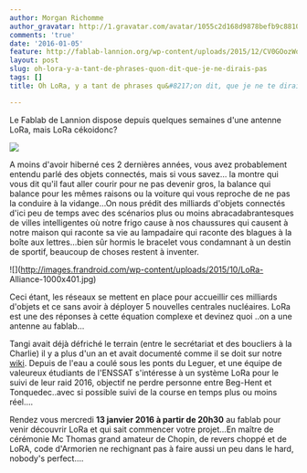 ```yaml
---
author: Morgan Richomme
author_gravatar: http://1.gravatar.com/avatar/1055c2d168d9878befb9c8810eda96dc?s=96&d=mm&r=g
comments: 'true'
date: '2016-01-05'
feature: http://fablab-lannion.org/wp-content/uploads/2015/12/CV0GOozWoAAfllu.jpg
layout: post
slug: oh-lora-y-a-tant-de-phrases-quon-dit-que-je-ne-dirais-pas
tags: []
title: Oh LoRa, y a tant de phrases qu&#8217;on dit, que je ne te dirais pas

---
```

Le Fablab de Lannion dispose depuis quelques semaines d'une antenne LoRa, mais
LoRa cékoidonc?

![](https://pbs.twimg.com/media/CV0GOozWoAAfllu.jpg)

A moins d'avoir hiberné ces 2 dernières années, vous avez probablement entendu
parlé des objets connectés, mais si vous savez… la montre qui vous dit qu'il
faut aller courir pour ne pas devenir gros, la balance qui balance pour les
mêmes raisons ou la voiture qui vous reproche de ne pas la conduire à la
vidange…On nous prédit des milliards d'objets connectés d'ici peu de temps
avec des scénarios plus ou moins abracadabrantesques de villes intelligentes
où notre frigo cause à nos chaussures qui causent à notre maison qui raconte
sa vie au lampadaire qui raconte des blagues à la boîte aux lettres…bien sûr
hormis le bracelet vous condamnant à un destin de sportif, beaucoup de choses
restent à inventer.

![](http://images.frandroid.com/wp-content/uploads/2015/10/LoRa-
Alliance-1000x401.jpg)

Ceci étant, les réseaux se mettent en place pour accueillir ces milliards
d'objets et ce sans avoir à déployer 5 nouvelles centrales nucléaires. LoRa
est une des réponses à cette équation complexe et devinez quoi ..on a une
antenne au fablab…

Tangi avait déjà défriché le terrain (entre le secrétariat et des boucliers à
la Charlie) il y a plus d'un an et avait documenté comme il se doit sur notre
[wiki](http://fablab-lannion.org:8080/wiki/index.php?title=LoRa). Depuis de
l'eau a coulé sous les ponts du Leguer, et une équipe de valeureux étudiants
de l'ENSSAT s'intéresse à un système LoRa pour le suivi de leur raid 2016,
objectif ne perdre personne entre Beg-Hent et Tonquedec..avec si possible
suivi de la course en temps plus ou moins réel….

Rendez vous mercredi **13 janvier 2016 à partir de 20h30** au fablab pour
venir découvrir LoRa et qui sait commencer votre projet…En maître de cérémonie
Mc Thomas grand amateur de Chopin, de revers choppé et de LoRA, code
d'Armorien ne rechignant pas à faire aussi un peu dans le hard, nobody's
perfect….


